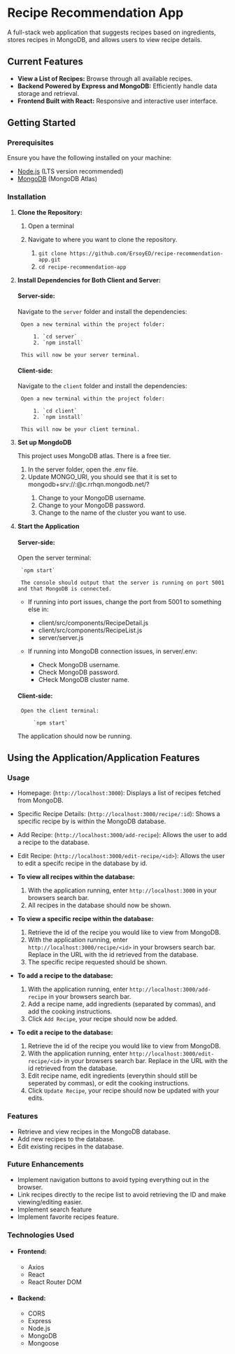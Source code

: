 # Recipe Recommendation App

A full-stack web application that suggests recipes based on ingredients, stores recipes in MongoDB, and allows users to view recipe details.

## Current Features

- **View a List of Recipes:** Browse through all available recipes.
- **Backend Powered by Express and MongoDB:** Efficiently handle data storage and retrieval.
- **Frontend Built with React:** Responsive and interactive user interface.

## Getting Started

### Prerequisites

Ensure you have the following installed on your machine:

- [Node.js](https://nodejs.org/en/) (LTS version recommended)
- [MongoDB](https://www.mongodb.com/atlas) (MongoDB Atlas)

### Installation

1. **Clone the Repository:**

    1. Open a terminal
    2. Navigate to where you want to clone the repository.

        1. `git clone https://github.com/ErsoyED/recipe-recommendation-app.git`
        2. `cd recipe-recommendation-app`

2. **Install Dependencies for Both Client and Server:**

    #### Server-side:
    Navigate to the `server` folder and install the dependencies:

        Open a new terminal within the project folder:
            
            1. `cd server`
            2. `npm install`
        
        This will now be your server terminal.

    #### Client-side:
    Navigate to the `client` folder and install the dependencies:

        Open a new terminal within the project folder:

            1. `cd client`
            2. `npm install`

        This will now be your client terminal.

3. **Set up MongdoDB**

    This project uses MongoDB atlas. There is a free tier.

    1. In the server folder, open the .env file.
    2. Update MONGO_URI, you should see that it is set to mongodb+srv://<username>:<password>@c<cluster>.rrhqn.mongodb.net/?
        1. Change <username> to your MongoDB username.
        2. Change <password> to your MongoDB password.
        3. Change <cluster> to the name of the cluster you want to use.

4. **Start the Application**

    #### Server-side:
        
    Open the server terminal:

        `npm start`

        The console should output that the server is running on port 5001 and that MongoDB is connected.

    - If running into port issues, change the port from 5001 to something else in: 
        - client/src/components/RecipeDetail.js
        - client/src/components/RecipeList.js
        - server/server.js

    - If running into MongoDB connection issues, in server/.env:
        - Check MongoDB username.
        - Check MongoDB password.
        - CHeck MongoDB cluster name.

    #### Client-side:
        
        Open the client terminal:

            `npm start`

    The application should now be running.

## Using the Application/Application Features

### Usage
- Homepage: (`http://localhost:3000`): Displays a list of recipes fetched from MongoDB.
- Specific Recipe Details: (`http://localhost:3000/recipe/:id`): Shows a specific recipe by is within the MongoDB database.
- Add Recipe: (`http://localhost:3000/add-recipe`): Allows the user to add a recipe to the database.
- Edit Recipe: (`http://localhost:3000/edit-recipe/<id>`): Allows the user to edit a specifc recipe in the database by id.

- **To view all recipes within the database:**
    1. With the application running, enter `http://localhost:3000` in your browsers search bar.
    2. All recipes in the database should now be shown.

- **To view a specific recipe within the database:**
    1. Retrieve the id of the recipe you would like to view from MongoDB.
    2. With the application running, enter `http://localhost:3000/recipe/<id>` in your browsers search bar. Replace <id> in the URL with the id retrieved from the database.
    3. The specific recipe requested should be shown.

- **To add a recipe to the database:**
    1. With the application running, enter `http://localhost:3000/add-recipe` in your browsers search bar.
    2. Add a recipe name, add ingredients (separated by commas), and add the cooking instructions.
    3. Click `Add Recipe`, your recipe should now be added.

- **To edit a recipe to the database:**
    1. Retrieve the id of the recipe you would like to view from MongoDB.
    2. With the application running, enter `http://localhost:3000/edit-recipe/<id>` in your browsers search bar. Replace <id> in the URL with the id retrieved from the database.
    3. Edit recipe name, edit ingredients (everythin should still be seperated by commas), or edit the cooking instructions.
    4. Click `Update Recipe`, your recipe should now be updated with your edits.

### Features
- Retrieve and view recipes in the MongoDB database.
- Add new recipes to the database.
- Edit existing recipes in the database.

### Future Enhancements
- Implement navigation buttons to avoid typing everything out in the browser.
- Link recipes directly to the recipe list to avoid retrieving the ID and make viewing/editing easier.
- Implement search feature 
- Implement favorite recipes feature.

### Technologies Used
- #### Frontend:
    - Axios
    - React
    - React Router DOM
- #### Backend:
    - CORS
    - Express
    - Node.js
    - MongoDB
    - Mongoose